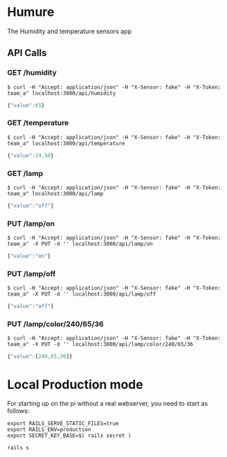# Humure

The Humidity and temperature sensors app


## API Calls

### GET /humidity

```shell
$ curl -H "Accept: application/json" -H "X-Sensor: fake" -H "X-Token: team_a" localhost:3000/api/humidity
```

```javascript
{"value":65}
```


### GET /temperature

```shell
$ curl -H "Accept: application/json" -H "X-Sensor: fake" -H "X-Token: team_a" localhost:3000/api/temperature
```

```javascript
{"value":24.50}
```


### GET /lamp

```shell
$ curl -H "Accept: application/json" -H "X-Sensor: fake" -H "X-Token: team_a" localhost:3000/api/lamp
```

```javascript
{"value":"off"}
```


### PUT /lamp/on

```shell
$ curl -H "Accept: application/json" -H "X-Sensor: fake" -H "X-Token: team_a" -X PUT -d '' localhost:3000/api/lamp/on
```

```javascript
{"value":"on"}
```


### PUT /lamp/off

```shell
$ curl -H "Accept: application/json" -H "X-Sensor: fake" -H "X-Token: team_a" -X PUT -d '' localhost:3000/api/lamp/off
```

```javascript
{"value":"off"}
```


### PUT /lamp/color/240/65/36

```shell
$ curl -H "Accept: application/json" -H "X-Sensor: fake" -H "X-Token: team_a" -X PUT -d '' localhost:3000/api/lamp/color/240/65/36
```

```javascript
{"value":[240,65,36]}
```

# Local Production mode

For starting up on the pi without a real webserver, you need to start as follows:

```
export RAILS_SERVE_STATIC_FILES=true
export RAILS_ENV=production
export SECRET_KEY_BASE=$( rails secret )

rails s
```

